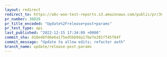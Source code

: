 ```yaml
---
layout: redirect
redirect_to: https://a8c-woo-test-reports.s3.amazonaws.com/public/pr/36026/api/index.html
pr_number: 36026
pr_title_encoded: "Update%2Frelease+post+params"
pr_test_type: api
last_published: "2022-12-15 17:34:09 +0000"
commit_sha: d10ed8fd6e6a175ed5bb9da17be7e201ff45f84f
commit_message: "Update to allow edits; refactor auth"
branch_name: update/release-post-params
---
```

